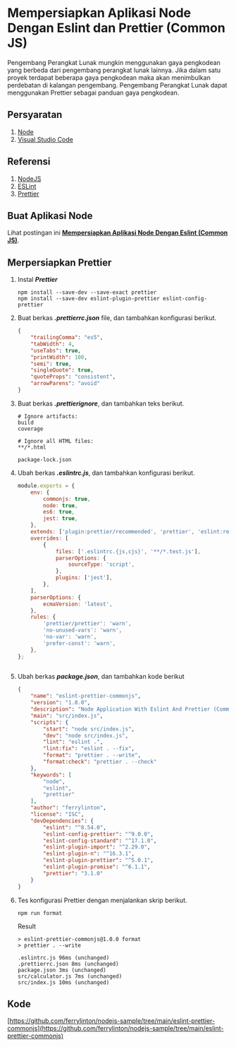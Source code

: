 #   Mempersiapkan Aplikasi Node Dengan Eslint dan Prettier (Common JS)

Pengembang Perangkat Lunak mungkin menggunakan gaya pengkodean yang berbeda dari pengembang perangkat lunak lainnya. Jika dalam satu proyek terdapat beberapa gaya pengkodean maka akan menimbulkan perdebatan di kalangan pengembang. Pengembang Perangkat Lunak dapat menggunakan Prettier sebagai panduan gaya pengkodean.

##  Persyaratan

1.  [Node](https://nodejs.org/en)
1.  [Visual Studio Code](https://code.visualstudio.com/)

##  Referensi

1.  [NodeJS](https://nodejs.org/api/modules.html)
1.  [ESLint](https://eslint.org/docs/latest/use/getting-started)
1.  [Prettier](https://prettier.io/docs/en/)

##  Buat Aplikasi Node

Lihat postingan ini **[Mempersiapkan Aplikasi Node Dengan Eslint (Common JS)](https://marmeam.com/post/eslint-commonjs-setup)**. 

##  Merpersiapkan Prettier

1.  Instal ***Prettier***

    ```console
    npm install --save-dev --save-exact prettier
    npm install --save-dev eslint-plugin-prettier eslint-config-prettier
    ```

1.	Buat berkas ***.prettierrc.json*** file, dan tambahkan konfigurasi berikut.

    ```json
    {
		"trailingComma": "es5",
		"tabWidth": 4,
		"useTabs": true,
		"printWidth": 100,
		"semi": true,
		"singleQuote": true,
		"quoteProps": "consistent",
		"arrowParens": "avoid"
	}
    ```

1.	Buat berkas ***.prettierignore***, dan tambahkan teks berikut.

    ```
    # Ignore artifacts:
	build
	coverage

	# Ignore all HTML files:
	**/*.html

	package-lock.json
    ```

1.  Ubah berkas ***.eslintrc.js***, dan tambahkan konfigurasi berikut.

    ```js
    module.exports = {
		env: {
			commonjs: true,
			node: true,
			es6: true,
			jest: true,
		},
		extends: ['plugin:prettier/recommended', 'prettier', 'eslint:recommended'],
		overrides: [
			{
				files: ['.eslintrc.{js,cjs}', '**/*.test.js'],
				parserOptions: {
					sourceType: 'script',
				},
				plugins: ['jest'],
			},
		],
		parserOptions: {
			ecmaVersion: 'latest',
		},
		rules: {
			'prettier/prettier': 'warn',
			'no-unused-vars': 'warn',
			'no-var': 'warn',
			'prefer-const': 'warn',
		},
	};
  
1.  Ubah berkas ***package.json***, dan tambahkan kode berikut

    ```json
    {
        "name": "eslint-prettier-commonjs",
        "version": "1.0.0",
        "description": "Node Application With Eslint And Prettier (Common JS)",
        "main": "src/index.js",
        "scripts": {
            "start": "node src/index.js",
            "dev": "node src/index.js",
            "lint": "eslint .",
            "lint:fix": "eslint . --fix",
            "format": "prettier . --write",
            "format:check": "prettier . --check"
        },
        "keywords": [
            "node",
            "eslint",
            "prettier"
        ],
        "author": "ferrylinton",
        "license": "ISC",
        "devDependencies": {
            "eslint": "^8.54.0",
            "eslint-config-prettier": "^9.0.0",
            "eslint-config-standard": "^17.1.0",
            "eslint-plugin-import": "^2.29.0",
            "eslint-plugin-n": "^16.3.1",
            "eslint-plugin-prettier": "^5.0.1",
            "eslint-plugin-promise": "^6.1.1",
            "prettier": "3.1.0"
        }
    }
    ```
1.  Tes konfigurasi Prettier dengan menjalankan skrip berikut.

    ```console
    npm run format
    ```
    Result

    ```console
    > eslint-prettier-commonjs@1.0.0 format
    > prettier . --write

    .eslintrc.js 96ms (unchanged)
    .prettierrc.json 8ms (unchanged)
    package.json 3ms (unchanged)
    src/calculator.js 7ms (unchanged)
    src/index.js 10ms (unchanged)    
    ```
## Kode

[https://github.com/ferrylinton/nodejs-sample/tree/main/eslint-prettier-commonjs](https://github.com/ferrylinton/nodejs-sample/tree/main/eslint-prettier-commonjs)
